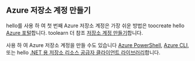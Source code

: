 ## <a name="create-an-azure-storage-account"></a>Azure 저장소 계정 만들기
hello를 사용 하 여 첫 번째 Azure 저장소 계정은 가장 쉬운 방법은 toocreate hello [Azure 포털](https://portal.azure.com)합니다. toolearn 더 참조 [저장소 계정 만들기](../articles/storage/common/storage-create-storage-account.md#create-a-storage-account)합니다.

사용 하 여 Azure 저장소 계정을 만들 수도 있습니다 [Azure PowerShell](../articles/storage/common/storage-powershell-guide-full.md), [Azure CLI](../articles/storage/common/storage-azure-cli.md), 또는 hello [.NET 용 저장소 리소스 공급자 클라이언트 라이브러리](https://msdn.microsoft.com/library/azure/mt131037.aspx)합니다.


